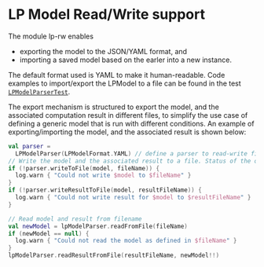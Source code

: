 # LP Model Read/Write support

The module lp-rw enables

* exporting the model to the JSON/YAML format, and
* importing a saved model based on the earler into a new instance.

The default format used is YAML to make it human-readable. Code examples to
import/export the LPModel to a file can be found in the test [
`LPModelParserTest`](./src/test/kotlin/io/github/mohitc/lpapi/model/parser/LPModelParserTest.kt).

The export mechanism is structured to export the model, and the associated
computation result in different files, to simplify the use case of defining a
generic model that is run with different conditions. An example of
exporting/importing the model, and the associated result is shown below:

```kotlin
val parser =
  LPModelParser(LPModelFormat.YAML) // define a parser to read-write files in the YAML format
// Write the model and the associated result to a file. Status of the operation is returned as a boolean
if (!parser.writeToFile(model, fileName)) {
  log.warn { "Could not write $model to $fileName" }
}
if (!parser.writeResultToFile(model, resultFileName)) {
  log.warn { "Could not write result for $model to $resultFileName" }
}

// Read model and result from filename
val newModel = lpModelParser.readFromFile(fileName)
if (newModel == null) {
  log.warn { "Could not read the model as defined in $fileName" }
}
lpModelParser.readResultFromFile(resultFileName, newModel!!)
```
